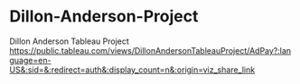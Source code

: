 # Dillon-Anderson-Project
Dillon Anderson Tableau Project
https://public.tableau.com/views/DillonAndersonTableauProject/AdPay?:language=en-US&:sid=&:redirect=auth&:display_count=n&:origin=viz_share_link
